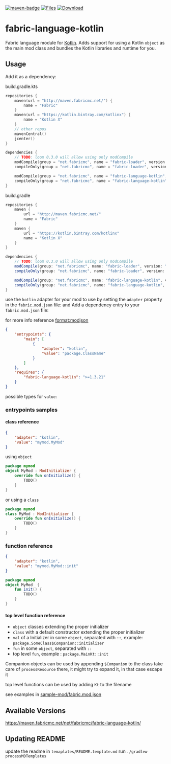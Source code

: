 [![maven-badge](https://img.shields.io/maven-metadata/v/https/maven.fabricmc.net/net/fabricmc/fabric-language-kotlin/maven-metadata.xml.svg?style=flat-square&logo=Kotlin)](https://maven.fabricmc.net/net/fabricmc/fabric-language-kotlin)
[![Files](https://curse.nikky.moe/api/img/308769/files?logo&style=flat-square)](https://minecraft.curseforge.com/projects/308769/files)
[![Download](https://curse.nikky.moe/api/img/308769?logo&style=flat-square)](https://curse.nikky.moe/api/url/308769?version=1.14-Snapshot)

# fabric-language-kotlin
Fabric language module for [Kotlin](https://kotlinlang.org/). Adds support for using a Kotlin `object` as the main mod class and bundles the Kotlin libraries and runtime for you.

## Usage
Add it as a dependency:

build.gradle.kts
```kotlin
repositories {
    maven(url = "http://maven.fabricmc.net/") {
        name = "Fabric"
    }
    maven(url = "https://kotlin.bintray.com/kotlinx") {
        name = "Kotlin X"
    }
    // other repos
    mavenCentral()
    jcenter()
}

dependencies {
    // TODO: loom 0.3.0 will allow using only modCompile
	modCompile(group = "net.fabricmc", name = "fabric-loader", version = "0.4.0+build.114")
    compileOnly(group = "net.fabricmc", name = "fabric-loader", version = "0.4.0+build.114")

    modCompile(group = "net.fabricmc", name = "fabric-language-kotlin", version = "1.3.21-SNAPSHOT")
	compileOnly(group = "net.fabricmc", name = "fabric-language-kotlin", version = "1.3.21-SNAPSHOT")
}
```

build.gradle
```groovy
repositories {
    maven {
        url = "http://maven.fabricmc.net/"
        name = "Fabric"
    }
    maven {
        url = "https://kotlin.bintray.com/kotlinx"
        name = "Kotlin X"
    }
}

dependencies {
    // TODO: loom 0.3.0 will allow using only modCompile
	modCompile(group: "net.fabricmc", name: "fabric-loader", version: "0.4.0+build.114")
	compileOnly(group: "net.fabricmc", name: "fabric-loader", version: "0.4.0+build.114")

	modCompile(group: "net.fabricmc", name: "fabric-language-kotlin", version: "1.3.21-SNAPSHOT")
	compileOnly(group: "net.fabricmc", name: "fabric-language-kotlin", version: "1.3.21-SNAPSHOT")
}
```

use the `kotlin` adapter for your mod to use by setting the `adapter` property in the `fabric.mod.json` file:
and
Add a dependency entry to your `fabric.mod.json` file:

for more info reference [format:modjson](https://fabricmc.net/wiki/format:modjson)

```json
{
    "entrypoints": {
        "main": [
            {
                "adapter": "kotlin",
                "value": "package.ClassName"
            }
        ]
    },
    "requires": {
        "fabric-language-kotlin": ">=1.3.21"
    }
}
```

possible types for `value`:

### entrypoints samples

#### class reference
```json
{
    "adapter": "kotlin",
    "value": "mymod.MyMod"
}
```

using `object`
```kotlin
package mymod
object MyMod : ModInitializer {
    override fun onInitialize() {
        TODO()
    }
}
```

or using a `class`

```kotlin
package mymod
class MyMod : ModInitializer {
    override fun onInitialize() {
        TODO()
    }
}
```

### function reference

```json
{
    "adapter": "kotlin",
    "value": "mymod.MyMod::init"
}
```

```kotlin
package mymod
object MyMod  {
    fun init() {
        TODO()
    }
}
```

#### top level function reference


 - `object` classes extending the proper initializer
 - `class` with a default constructor extending the proper initializer
 - `val` of a Initializer in some `object`, separated with `::`, example: `package.SomeClass$Companion::initializer`
 - `fun` in some `object`, separated with `::`
 - top level `fun`, example : `package.MainKt::init`

Companion objects can be used by appending `$Companion` to the class
take care of `processResource` there, it might try to expand it, in that case escape it

top level functions can be used by adding `Kt` to the filename

see examples in [sample-mod/fabric.mod.json](https://github.com/FabricMC/fabric-language-kotlin/blob/master/sample-mod/src/main/resources/fabric.mod.json)

## Available Versions

https://maven.fabricmc.net/net/fabricmc/fabric-language-kotlin/

## Updating README

update the readme in `temaplates/README.template.md`
run `./gradlew processMDTemplates`
